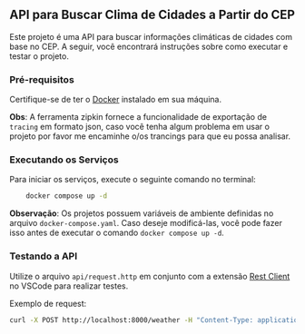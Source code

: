 ## API para Buscar Clima de Cidades a Partir do CEP
Este projeto é uma API para buscar informações climáticas de cidades com base no CEP. A seguir, você encontrará instruções sobre como executar e testar o projeto.

### Pré-requisitos
Certifique-se de ter o [Docker](https://www.docker.com/) instalado em sua máquina.

**Obs**: A ferramenta zipkin fornece a funcionalidade de exportação de `tracing` em formato json, caso você tenha algum problema em usar o projeto por favor me encaminhe o/os trancings para que eu possa analisar.

### Executando os Serviços 
Para iniciar os serviços, execute o seguinte comando no terminal:

```sh
    docker compose up -d
```

**Observação**: Os projetos possuem variáveis de ambiente definidas no arquivo `docker-compose.yaml`. Caso deseje modificá-las, você pode fazer isso antes de executar o comando `docker compose up -d`.

### Testando a API
Utilize o arquivo `api/request.http` em conjunto com a extensão [Rest Client](https://github.com/Huachao/vscode-restclient/tree/master) no VSCode para realizar testes.

Exemplo de request:

```sh
curl -X POST http://localhost:8000/weather -H "Content-Type: application/json" -d '{"cep": "80010000"}'
```
